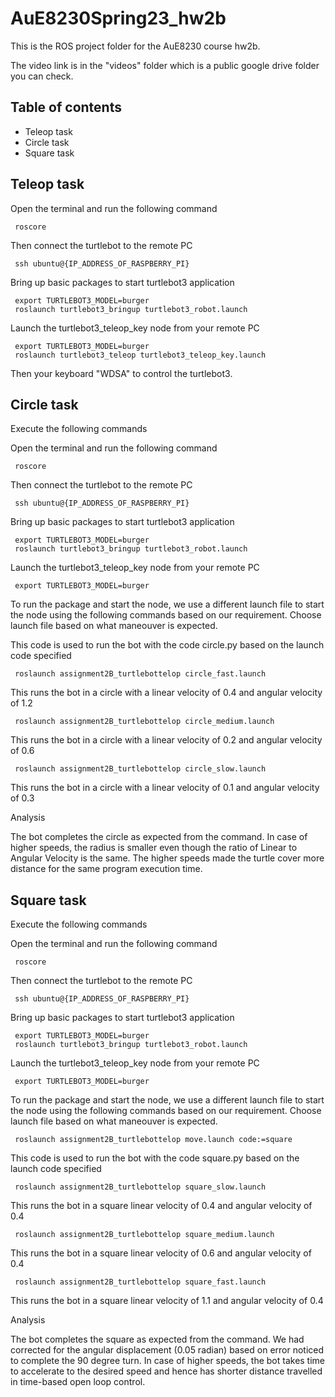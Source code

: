 # AuE8230Spring23_hw2b
This is the ROS project folder for the AuE8230 course hw2b. 

The video link is in the "videos" folder which is a public google drive folder you can check.
 
 
## Table of contents

- Teleop task
- Circle task
- Square task


## Teleop task

Open the terminal and run the following command

```Linux
 roscore
```

Then connect the turtlebot to the remote PC 

```Linux
 ssh ubuntu@{IP_ADDRESS_OF_RASPBERRY_PI}
```

Bring up basic packages to start turtlebot3 application

```Linux
 export TURTLEBOT3_MODEL=burger
 roslaunch turtlebot3_bringup turtlebot3_robot.launch
```
Launch the turtlebot3_teleop_key node from your remote PC

```Linux
 export TURTLEBOT3_MODEL=burger
 roslaunch turtlebot3_teleop turtlebot3_teleop_key.launch
```

Then your keyboard "WDSA" to control the turtlebot3.  


## Circle task

Execute the following commands

Open the terminal and run the following command

```Linux
 roscore
```

Then connect the turtlebot to the remote PC 

```Linux
 ssh ubuntu@{IP_ADDRESS_OF_RASPBERRY_PI}
```

Bring up basic packages to start turtlebot3 application

```Linux
 export TURTLEBOT3_MODEL=burger
 roslaunch turtlebot3_bringup turtlebot3_robot.launch
```
Launch the turtlebot3_teleop_key node from your remote PC

```Linux
 export TURTLEBOT3_MODEL=burger
```
To run the package and start the node, we use a different launch file to start the node using the following commands based on our requirement.
Choose launch file based on what maneouver is expected.

 This code is used to run the bot with the code circle.py based on the launch code specified
 
```
 roslaunch assignment2B_turtlebottelop circle_fast.launch
```
 This runs the bot in a circle with a linear velocity of 0.4 and angular velocity of 1.2
 
```
 roslaunch assignment2B_turtlebottelop circle_medium.launch
```
 This runs the bot in a circle with a linear velocity of 0.2 and angular velocity of 0.6
 
```
 roslaunch assignment2B_turtlebottelop circle_slow.launch
```
This runs the bot in a circle with a linear velocity of 0.1 and angular velocity of 0.3

Analysis

The bot completes the circle as expected from the command.
In case of higher speeds, the radius is smaller even though the ratio of Linear to Angular Velocity is the same.
The higher speeds made the turtle cover more distance for the same program execution time.
  
## Square task

Execute the following commands

Open the terminal and run the following command

```Linux
 roscore
```

Then connect the turtlebot to the remote PC 

```Linux
 ssh ubuntu@{IP_ADDRESS_OF_RASPBERRY_PI}
```

Bring up basic packages to start turtlebot3 application

```Linux
 export TURTLEBOT3_MODEL=burger
 roslaunch turtlebot3_bringup turtlebot3_robot.launch
```
Launch the turtlebot3_teleop_key node from your remote PC

```Linux
 export TURTLEBOT3_MODEL=burger
```
To run the package and start the node, we use a different launch file to start the node using the following commands based on our requirement.
Choose launch file based on what maneouver is expected.
 
```Linux 
 roslaunch assignment2B_turtlebottelop move.launch code:=square
```
 This code is used to run the bot with the code square.py based on the launch code specified

``` 
 roslaunch assignment2B_turtlebottelop square_slow.launch
```
This runs the bot in a square linear velocity of 0.4 and angular velocity of 0.4

```
 roslaunch assignment2B_turtlebottelop square_medium.launch
```
This runs the bot in a square linear velocity of 0.6 and angular velocity of 0.4

```  
 roslaunch assignment2B_turtlebottelop square_fast.launch
```
This runs the bot in a square linear velocity of 1.1 and angular velocity of 0.4

Analysis

The bot completes the square as expected from the command.
We had corrected for the angular displacement (0.05 radian) based on error noticed to complete the 90 degree turn.
In case of higher speeds, the bot takes time to accelerate to the desired speed and hence has shorter distance travelled in time-based open loop control.
